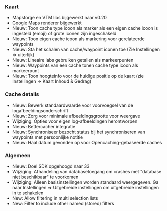 ### Kaart
- Mapsforge en VTM libs bijgewerkt naar v0.20
- Google Maps renderer bijgewerkt
- Nieuw: Toon cache type icoon als marker als een eigen cache icoon is ingesteld (emoji) of grote iconen zijn ingeschakeld
- Nieuw: Toon eigen cache icoon als markering voor gerelateerde waypoints
- Nieuw: Sta het schalen van cache/waypoint iconen toe (Zie Instellingen => uiterlijk)
- Nieuw: Lineaire labs gebruiken getallen als markeerpunten
- Nieuw: Waypoints van een cache tonen cache type icoon als markeerpunt
- Nieuw: Toon hoogteinfo voor de huidige positie op de kaart (zie Instellingen => Kaart Inhoud & Gedrag)

### Cache details
- Nieuw: Bewerk standaardwaarde voor voorvoegsel van de logafbeeldingsonderschrift
- Nieuw: Zorg voor minimale afbeeldingsgrootte voor weergave
- Wijziging: Opties voor eigen log-afbeeldingen herontworpen
- Nieuw: Bettercacher integratie
- Nieuw: Synchroniseer bezocht status bij het synchroniseren van waypoints met persoonlijke notitie
- Nieuw: Haal datum gevonden op voor Opencaching-gebaseerde caches

### Algemeen
- Nieuw: Doel SDK opgehoogd naar 33
- Wijziging: Afhandeling van databasetoegang om crashes met "database niet beschikbaar" te voorkomen
- Wijziging: Alleen basisinstellingen worden standaard weergegeven. Ga naar Instellingen => Uitgebreide instellingen om uitgebreide instellingen in te schakelen
- New: Allow filtering in multi selection lists
- New: Filter to include other named (stored) filters
